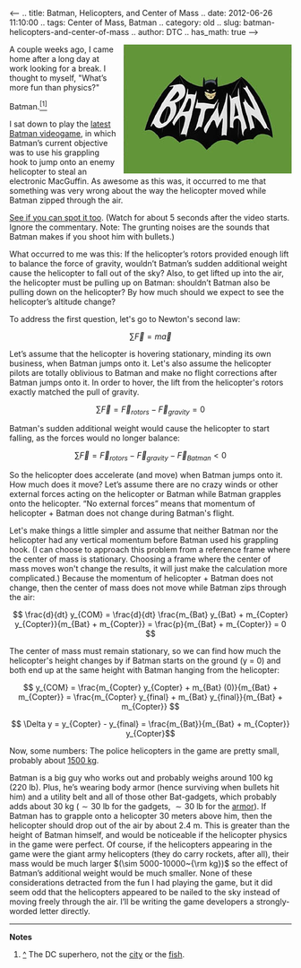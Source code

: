 <--
.. title: Batman, Helicopters, and Center of Mass
.. date: 2012-06-26 11:10:00
.. tags: Center of Mass, Batman
.. category: old
.. slug: batman-helicopters-and-center-of-mass
.. author: DTC
.. has_math: true
-->


<div style="float: right; margin: 0px 0px 0px 10px">
<img src="/images/batman/wiki_batman.jpg">
</div>

A couple weeks ago, I came home after a long day at work looking for a
break. I thought to myself, "What’s more fun than physics?" 

<a id="note1"></a>
Batman.[<sup>[1]</sup>](#fnote1)

I sat down to play the [latest Batman
videogame](http://en.wikipedia.org/wiki/Arkham_City), in which Batman’s
current objective was to use his grappling hook to jump onto an enemy
helicopter to steal an electronic MacGuffin. As awesome as this was, it
occurred to me that something was very wrong about the way the
helicopter moved while Batman zipped through the air. 

[See if you can spot it too](http://youtu.be/81qN-PHucqM?t=3m12s). (Watch for about 5
seconds after the video starts. Ignore the commentary. Note: The
grunting noises are the sounds that Batman makes if you shoot him with
bullets.) 

What occurred to me was this: If the helicopter’s rotors
provided enough lift to balance the force of gravity, wouldn’t Batman’s
sudden additional weight cause the helicopter to fall out of the sky?
Also, to get lifted up into the air, the helicopter must be pulling up
on Batman: shouldn’t Batman also be pulling down on the helicopter? By
how much should we expect to see the helicopter’s altitude change? 

To address the first question, let's go to Newton's second law: 

$$ \sum \vec{F} = m\vec{a} $$ 

Let’s assume that the helicopter is hovering
stationary, minding its own business, when Batman jumps onto it. Let's
also assume the helicopter pilots are totally oblivious to Batman and
make no flight corrections after Batman jumps onto it. In order to
hover, the lift from the helicopter's rotors exactly matched the pull of
gravity. 

$$ \sum \vec{F} = \vec{F}_{rotors} - \vec{F}_{gravity} = 0 $$ 

Batman's sudden additional weight would cause the helicopter to
start falling, as the forces would no longer balance: 

$$ \sum \vec{F} = \vec{F}_{rotors} - \vec{F}_{gravity} - \vec{F}_{Batman} < 0 $$

So the helicopter does accelerate (and move) when Batman jumps onto it.
How much does it move? Let’s assume there are no crazy winds or other
external forces acting on the helicopter or Batman while Batman grapples
onto the helicopter. “No external forces” means that momentum of
helicopter + Batman does not change during Batman's flight. 

Let's make
things a little simpler and assume that neither Batman nor the
helicopter had any vertical momentum before Batman used his grappling
hook. (I can choose to approach this problem from a reference frame
where the center of mass is stationary. Choosing a frame where the
center of mass moves won't change the results, it will just make the
calculation more complicated.) Because the momentum of helicopter +
Batman does not change, then the center of mass does not move while
Batman zips through the air: 

$$ \frac{d}{dt} y_{COM} = \frac{d}{dt} \frac{m_{Bat} y_{Bat} + m_{Copter} y_{Copter}}{m_{Bat} + m_{Copter}} = \frac{p}{m_{Bat} + m_{Copter}} = 0 $$

The center of mass must remain stationary, so we can find how much the
helicopter's height changes by if Batman starts on the ground (y = 0)
and both end up at the same height with Batman hanging from the
helicopter: 

$$ y_{COM} = \frac{m_{Copter} y_{Copter} + m_{Bat} (0)}{m_{Bat} + m_{Copter}} = \frac{m_{Copter} y_{final} + m_{Bat} y_{final}}{m_{Bat} + m_{Copter}} $$ 

$$ \Delta y = y_{Copter} - y_{final} = \frac{m_{Bat}}{m_{Bat} + m_{Copter}} y_{Copter}$$

Now, some numbers: The police helicopters in the game are pretty small,
probably about 
[1500 kg](http://en.wikipedia.org/wiki/Bell_206). 

Batman is a big guy who works out and probably weighs around 100 kg (220 lb).
Plus, he’s wearing body armor (hence surviving when bullets hit him) and
a utility belt and all of those other Bat-gadgets, which probably adds
about 30 kg ($\sim 30$ lb for the gadgets, 
$\sim30$ lb for the [armor](http://www.nationaldefensemagazine.org/archive/2011/February/Pages/ManufacturersAnswerMilitary%E2%80%99sCalltoReduceBodyArmorWeight.aspx)).
If Batman has to grapple onto a helicopter 30 meters above him, then the
helicopter should drop out of the air by about 2.4 m. This is greater
than the height of Batman himself, and would be noticeable if the
helicopter physics in the game were perfect. Of course, if the
helicopters appearing in the game were the giant army helicopters (they
do carry rockets, after all), their mass would be much larger
$(\sim 5000-10000~{\rm kg})$ so the effect of Batman’s additional weight would be
much smaller. None of these considerations detracted from the fun I had
playing the game, but it did seem odd that the helicopters appeared to
be nailed to the sky instead of moving freely through the air. I’ll be
writing the game developers a strongly-worded letter directly. 

------------

**Notes**

<a id="fnote1"></a>
1. [^](#note1) The DC superhero, not the [city](http://en.wikipedia.org/wiki/Batman,_Turkey)
or the
[fish](http://www.newcritters.com/2007/01/23/the-batman-fish-otocinclus-batmani/).
